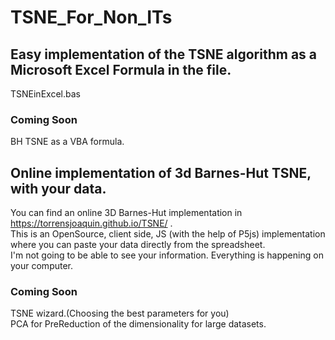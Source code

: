 # TSNE_For_Non_ITs  
## Easy implementation of the TSNE algorithm as a Microsoft Excel Formula in the file.  

TSNEinExcel.bas  

### Coming Soon  
BH TSNE as a VBA formula.  

## Online implementation of 3d Barnes-Hut TSNE, with your data.  

You can find an online 3D Barnes-Hut implementation in https://torrensjoaquin.github.io/TSNE/ .  
This is an OpenSource, client side, JS (with the help of P5js) implementation where you can paste your data directly from the spreadsheet.  
I'm not going to be able to see your information. Everything is happening on your computer.  

### Coming Soon  
TSNE wizard.(Choosing the best parameters for you)  
PCA for PreReduction of the dimensionality for large datasets.  
